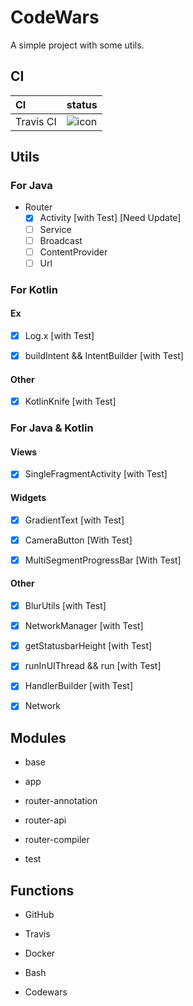 # CodeWars
A simple project with some utils.

## CI

CI|status
:---|:---:
Travis CI|![icon](https://travis-ci.org/qiaoyunrui/Dai.svg?branch=master)

## Utils

### For Java

* Router
    - [x] Activity [with Test] [Need Update]
    - [ ] Service
    - [ ] Broadcast
    - [ ] ContentProvider
    - [ ] Url
    
### For Kotlin
 
#### Ex

- [x] Log.x [with Test]

- [x] buildIntent && IntentBuilder [with Test]

#### Other

- [x] KotlinKnife [with Test]
    
### For Java & Kotlin 

#### Views

- [x] SingleFragmentActivity [with Test]

#### Widgets

- [x] GradientText [with Test]

- [x] CameraButton [With Test]

- [x] MultiSegmentProgressBar [With Test]

#### Other

- [x] BlurUtils [with Test]

- [x] NetworkManager [with Test]

- [x] getStatusbarHeight [with Test]

- [x] runInUIThread && run [with Test]

- [x] HandlerBuilder [with Test]

- [x] Network 

## Modules

* base

* app

* router-annotation

* router-api

* router-compiler

* test

## Functions

* GitHub

* Travis

* Docker

* Bash

* Codewars

